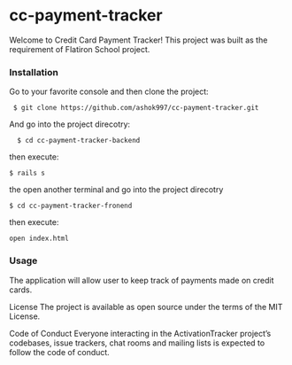 # cc-payment-tracker

Welcome to Credit Card Payment Tracker! This project was built as the requirement of Flatiron School project.


### Installation
Go to your favorite console and then clone the project:
```
 $ git clone https://github.com/ashok997/cc-payment-tracker.git
```
And go into the project direcotry:
```
  $ cd cc-payment-tracker-backend
```
then execute:
```
$ rails s 
```
the open another terminal and go into the project direcotry
```
$ cd cc-payment-tracker-fronend
```
then execute:
```
open index.html
```

### Usage
The application will allow user to keep track of payments made on credit cards.



License
The project is available as open source under the terms of the MIT License.

Code of Conduct
Everyone interacting in the ActivationTracker project’s codebases, issue trackers, chat rooms and mailing lists is expected to follow the code of conduct.
